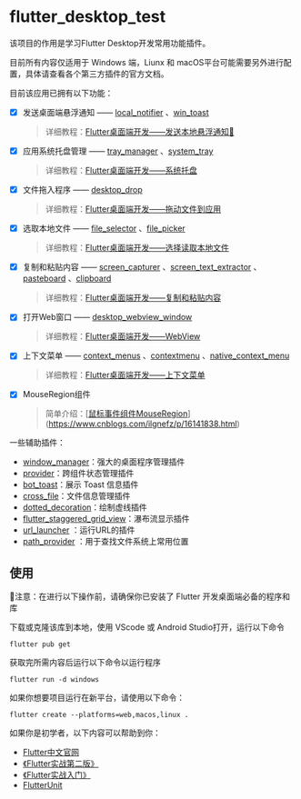 # flutter_desktop_test

该项目的作用是学习Flutter Desktop开发常用功能插件。

目前所有内容仅适用于 Windows 端，Liunx 和 macOS平台可能需要另外进行配置，具体请查看各个第三方插件的官方文档。

目前该应用已拥有以下功能：

- [x] 发送桌面端悬浮通知 —— [local_notifier](https://pub.dev/packages/local_notifier) 、[win_toast](https://pub.dev/packages/win_toast)

  > 详细教程：[Flutter桌面端开发——发送本地悬浮通知🔔](https://juejin.cn/post/7074482758747160590)

- [x] 应用系统托盘管理 —— [tray_manager](https://pub.dev/packages/tray_manager) 、[system_tray](https://pub.dev/packages/system_tray)

  > 详细教程：[Flutter桌面端开发——系统托盘](https://juejin.cn/post/7074873704773058568)

- [x] 文件拖入程序 —— [desktop_drop](https://pub.dev/packages/desktop_drop)

  > 详细教程：[Flutter桌面端开发——拖动文件到应用](https://juejin.cn/post/7075261040744726559)

- [x] 选取本地文件 —— [file_selector](https://pub.dev/packages/file_selector) 、[file_picker](https://pub.dev/packages/file_picker)

  > 详细教程：[Flutter桌面端开发——选择读取本地文件](https://juejin.cn/post/7075889517210632200/)
  
- [x] 复制和粘贴内容 —— [screen_capturer](https://pub.dev/packages/screen_capturer) 、[screen_text_extractor](https://pub.dev/packages/screen_text_extractor) 、[pasteboard](https://pub.dev/packages/pasteboard) 、[clipboard](https://pub.dev/packages/clipboard)

  > 详细教程：[Flutter桌面端开发——复制和粘贴内容](https://juejin.cn/post/7076983397691686919/)
  
- [x] 打开Web窗口 —— [desktop_webview_window](https://pub.dev/packages/desktop_webview_window)

  > 详细教程：[Flutter桌面端开发——WebView](https://juejin.cn/post/7078481800846114847/)
  
- [x] 上下文菜单 —— [context_menus](https://pub.dev/packages/context_menus) 、[contextmenu](https://pub.dev/packages/contextmenu) 、[native_context_menu](https://pub.dev/packages/native_context_menu)

  > 详细教程：[Flutter桌面端开发——上下文菜单](https://juejin.cn/post/7081069597591339039/)
  
- [x] MouseRegion组件

  > 简单介绍：[[鼠标事件组件MouseRegion](https://www.cnblogs.com/ilgnefz/p/16141838.html)](https://www.cnblogs.com/ilgnefz/p/16141838.html)

一些辅助插件：

- [window_manager](https://pub.dev/packages/window_manager)：强大的桌面程序管理插件
- [provider](https://pub.dev/packages/provider)：跨组件状态管理插件
- [bot_toast](https://pub.dev/packages/bot_toast)：展示 Toast 信息插件
- [cross_file](https://pub.dev/packages/cross_file)：文件信息管理插件
- [dotted_decoration](https://pub.dev/packages/dotted_decoration)：绘制虚线插件
- [flutter_staggered_grid_view](https://pub.dev/packages/flutter_staggered_grid_view)：瀑布流显示插件
- [url_launcher](https://pub.dev/packages/url_launcher) ：运行URL的插件
- [path_provider](https://pub.dev/packages/path_provider) ：用于查找文件系统上常用位置

## 使用

👻注意：在进行以下操作前，请确保你已安装了 Flutter 开发桌面端必备的程序和库

下载或克隆该库到本地，使用 VScode 或 Android Studio打开，运行以下命令

```shell
flutter pub get
```

获取完所需内容后运行以下命令以运行程序

```shell
flutter run -d windows
```

如果你想要项目运行在新平台，请使用以下命令：

```shell
flutter create --platforms=web,macos,linux .
```

如果你是初学者，以下内容可以帮助到你：

- [Flutter中文官网](https://flutter.cn/)
- [《Flutter实战第二版》](https://book.flutterchina.club/)
- [《Flutter实战入门》](http://laomengit.com/guide/introduction/mobile_system.html)
- [FlutterUnit](https://github.com/toly1994328/FlutterUnit)

